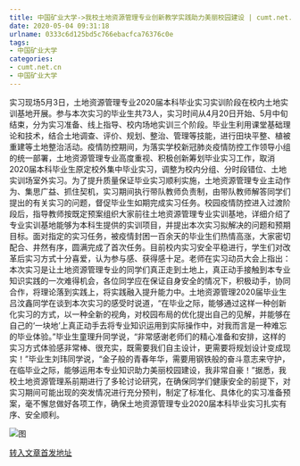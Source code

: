```yaml
---
title: 中国矿业大学->我校土地资源管理专业创新教学实践助力美丽校园建设 | cumt.net.cn
date: 2020-05-04 09:31:18
urlname: 0333c6d125bd5c766ebacfca76376c0e
tags: 
- 中国矿业大学
categories:
- cumt.net.cn
- 中国矿业大学
---
```

实习现场5月3日，土地资源管理专业2020届本科毕业实习实训阶段在校内土地实训基地开展。参与本次实习的毕业生共73人，实习时间从4月20日开始、5月中旬结束，分为实习准备、线上指导、校内场地实训三个阶段。毕业生利用课堂基础理论和技术，结合土地调查、评价、规划、整治、管理等技能，进行田块平整、植被重建等土地整治活动。疫情防控期间，为落实学校新冠肺炎疫情防控工作领导小组的统一部署，土地资源管理专业高度重视、积极创新筹划毕业实习工作，取消2020届本科毕业生原定校外集中毕业实习，调整为校内分组、分时段错位、土地实训场室外实习。为了提升质量保证毕业实习顺利实施，土地资源管理专业主动作为、集思广益、抓住契机，实习期间执行带队教师负责制，由带队教师解答同学们提出的有关实习的问题，督促毕业生如期完成实习任务。校园疫情防控进入过渡阶段后，指导教师按既定预案组织大家前往土地资源管理专业实训基地，详细介绍了专业实训基地能够为本科生提供的实训项目，并提出本次实习拟解决的问题和预期目标。面对指定的实习任务，被疫情封困一百余天的毕业生们热情高涨，大家密切配合、井然有序，圆满完成了首次任务。目前校内实习安全平稳进行，学生们对改革后实习方式十分喜爱，认为参与感、获得感十足。老师在实习动员大会上指出：本次实习是让土地资源管理专业的同学们真正走到土地上，真正动手接触到本专业知识实践的一次难得机会，各位同学应在保证自身安全的情况下，积极动手，协同合作，将理论落到实践上，将实践融入提升能力中。土地资源管理2020届毕业生吕汶鑫同学在谈到本次实习的感受时说道，“在毕业之际，能够通过这样一种创新化实习的方式，以一种全新的视角，对校园布局的优化提出自己的见解，并能够在自己的‘一块地’上真正动手去将专业知识运用到实际操作中，对我而言是一种难忘的毕业体验。”毕业生童理升同学说，“非常感谢老师们的精心准备和安排，这样的实习方式体验感非常棒、很充实，既需要我们自主设计，更需要将规划设计变成现实！”毕业生刘玮同学说，“金子般的青春年华，需要用钢铁般的奋斗意志来守护，在临毕业之际，能够运用本专业知识助力美丽校园建设，我非常自豪！”据悉，我校土地资源管理系前期进行了多轮讨论研究，在确保同学们健康安全的前提下，对实习期间可能出现的突发情况进行充分预判，制定了标准化、具体化的实习准备预案，毫不懈怠做好各项工作，确保土地资源管理专业2020届本科毕业实习扎实有序、安全顺利。

![图](http://xwzx.cumt.edu.cn/_upload/article/images/2d/44/896791f44a85bcd8fc5cb21c0aad/3f692810-2e45-4e1d-a539-5077e9d5fb13.png)

[转入文章首发地址](http://xwzx.cumt.edu.cn/9c/22/c523a564258/page.htm)